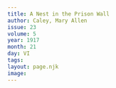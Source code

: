 ```yaml
---
title: A Nest in the Prison Wall
author: Caley, Mary Allen
issue: 23
volume: 5
year: 1917
month: 21
day: VI
tags:
layout: page.njk
image:
---
```

